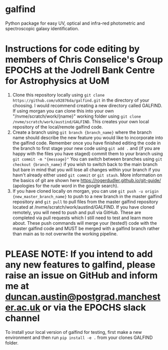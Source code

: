 # galfind
Python package for easy UV, optical and infra-red photometric and spectroscopic galaxy identification.

# Instructions for code editing by members of Chris Conselice's Group EPOCHS at the Jodrell Bank Centre for Astrophysics at UoM
1) Clone this repository locally using ```git clone https://github.com/u92876da/galfind.git``` in the directory of your choosing. I would recommend creating a new directory called GALFIND. If using morgan you can clone this into your own "/nvme/scratch/work/{name}" working folder using ```git clone /nvme/scratch/work/austind/GALFIND```. This creates your own local repository of the local/remote galfind code.
2) Create a branch using ```git branch {branch_name}``` where the branch name should describe the new feature you would like to incorporate into the galfind code. Remember once you have finished editing the code in the branch to first stage your new code using ```git add .``` and (if you are happy with the files you have staged) commit them to your branch using ```git commit -m "{message}"``` You can switch between branches using ```git checkout {branch_name}``` if you wish to switch back to the main branch but bare in mind that you will lose all changes within your branch if you havn't already either used ```git commit``` or ```git stash```. More information on the basics of git are shown here https://rogerdudler.github.io/git-guide/ (apologies for the rude word in the google search).
3) If you have cloned locally on morgan, you can use ```git push -u origin {new_master_branch_name}``` to push to a new branch in the master galfind repository and ```git pull``` to pull files from the master galfind repository located at /nvme/scratch/work/austind/GALFIND. If you have cloned remotely, you will need to push and pull via GitHub. These are completed via pull requests which I still need to test and learn more about. These push commands will merge your (tested!) code with the master galfind code and MUST be merged with a galfind branch rather than main as to not overwrite the working pipeline.
# PLEASE NOTE: If you intend to add any new features to galfind, please raise an issue on GitHub and inform me at duncan.austin@postgrad.manchester.ac.uk or via the EPOCHS slack channel

To install your local version of galfind for testing, first make a new environment and then run ```pip install -e .``` from your clones GALFIND folder.
